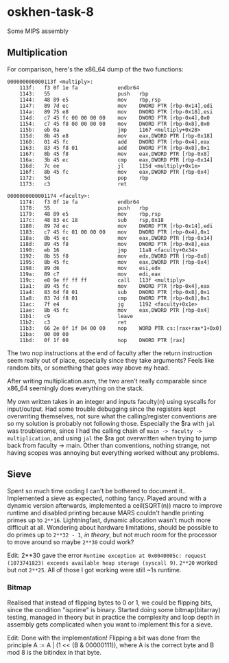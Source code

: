 # oskhen-task-8
Some MIPS assembly


## Multiplication
For comparison, here's the x86_64 dump of the two functions:
```
000000000000113f <multiply>:
    113f:	f3 0f 1e fa          	endbr64 
    1143:	55                   	push   rbp
    1144:	48 89 e5             	mov    rbp,rsp
    1147:	89 7d ec             	mov    DWORD PTR [rbp-0x14],edi
    114a:	89 75 e8             	mov    DWORD PTR [rbp-0x18],esi
    114d:	c7 45 fc 00 00 00 00 	mov    DWORD PTR [rbp-0x4],0x0
    1154:	c7 45 f8 00 00 00 00 	mov    DWORD PTR [rbp-0x8],0x0
    115b:	eb 0a                	jmp    1167 <multiply+0x28>
    115d:	8b 45 e8             	mov    eax,DWORD PTR [rbp-0x18]
    1160:	01 45 fc             	add    DWORD PTR [rbp-0x4],eax
    1163:	83 45 f8 01          	add    DWORD PTR [rbp-0x8],0x1
    1167:	8b 45 f8             	mov    eax,DWORD PTR [rbp-0x8]
    116a:	3b 45 ec             	cmp    eax,DWORD PTR [rbp-0x14]
    116d:	7c ee                	jl     115d <multiply+0x1e>
    116f:	8b 45 fc             	mov    eax,DWORD PTR [rbp-0x4]
    1172:	5d                   	pop    rbp
    1173:	c3                   	ret    
```
```
0000000000001174 <faculty>:
    1174:	f3 0f 1e fa          	endbr64 
    1178:	55                   	push   rbp
    1179:	48 89 e5             	mov    rbp,rsp
    117c:	48 83 ec 18          	sub    rsp,0x18
    1180:	89 7d ec             	mov    DWORD PTR [rbp-0x14],edi
    1183:	c7 45 fc 01 00 00 00 	mov    DWORD PTR [rbp-0x4],0x1
    118a:	8b 45 ec             	mov    eax,DWORD PTR [rbp-0x14]
    118d:	89 45 f8             	mov    DWORD PTR [rbp-0x8],eax
    1190:	eb 16                	jmp    11a8 <faculty+0x34>
    1192:	8b 55 f8             	mov    edx,DWORD PTR [rbp-0x8]
    1195:	8b 45 fc             	mov    eax,DWORD PTR [rbp-0x4]
    1198:	89 d6                	mov    esi,edx
    119a:	89 c7                	mov    edi,eax
    119c:	e8 9e ff ff ff       	call   113f <multiply>
    11a1:	89 45 fc             	mov    DWORD PTR [rbp-0x4],eax
    11a4:	83 6d f8 01          	sub    DWORD PTR [rbp-0x8],0x1
    11a8:	83 7d f8 01          	cmp    DWORD PTR [rbp-0x8],0x1
    11ac:	7f e4                	jg     1192 <faculty+0x1e>
    11ae:	8b 45 fc             	mov    eax,DWORD PTR [rbp-0x4]
    11b1:	c9                   	leave  
    11b2:	c3                   	ret    
    11b3:	66 2e 0f 1f 84 00 00 	nop    WORD PTR cs:[rax+rax*1+0x0]
    11ba:	00 00 00 
    11bd:	0f 1f 00             	nop    DWORD PTR [rax]
```
The two nop instructions at the end of faculty after the return instruction seem really out of place, especially since they take arguments? Feels like random bits, or something that goes way above my head.

After writing multiplication.asm, the two aren't really comparable since x86_64 seemingly does everything on the stack.

My own written takes in an integer and inputs faculty(n) using syscalls for input/output. Had some trouble debugging since the registers kept overwriting themselves, not sure what the calling/register conventions are so my solution is probably not following those. Especially the $ra with `jal` was troublesome, since I had the calling chain of `main -> faculty -> multiplication`, and using `jal` the $ra got overwritten when trying to jump back from faculty -> main. Other than conventions, nothing strange, not having scopes was annoying but everything worked without any problems.


## Sieve
Spent so much time coding I can't be bothered to document it.. Implemented a sieve as expected, nothing fancy. Played around with a dynamic version afterwards, implemented a ceil(SQRT(n)) macro to improve runtime and disabled printing because MARS couldn't handle printing primes up to `2**16`. Lightningfast, dynamic allocation wasn't much more difficult at all. Wondering about hardware limitations, should be possible to do primes up to `2**32 - 1`, *in theory*, but not much room for the processor to move around so maybe `2**30` could work?

Edit: 2**30 gave the error ```Runtime exception at 0x0040005c: request (1073741823) exceeds available heap storage (syscall 9)```. `2**20` worked but not `2**25`. All of those I got working were still ~1s runtime.

### Bitmap
Realised that instead of flipping bytes to 0 or 1, we could be flipping bits, since the condition "isprime" is binary. Started doing some bitmap(bitarray) testing, managed in theory but in practice the complexity and loop depth in assembly gets complicated when you want to implement this for a sieve.

Edit: Done with the implementation! Flipping a bit was done from the principle A := A | (1 << (B & 00000111)), where A is the correct byte and B mod 8 is the bitindex in that byte.
